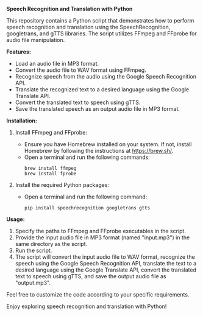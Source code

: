 **Speech Recognition and Translation with Python**

This repository contains a Python script that demonstrates how to perform speech recognition and translation using the SpeechRecognition, googletrans, and gTTS libraries. The script utilizes FFmpeg and FFprobe for audio file manipulation.

**Features:**

- Load an audio file in MP3 format.
- Convert the audio file to WAV format using FFmpeg.
- Recognize speech from the audio using the Google Speech Recognition API.
- Translate the recognized text to a desired language using the Google Translate API.
- Convert the translated text to speech using gTTS.
- Save the translated speech as an output audio file in MP3 format.

**Installation:**

1. Install FFmpeg and FFprobe:
   - Ensure you have Homebrew installed on your system. If not, install Homebrew by following the instructions at https://brew.sh/.
   - Open a terminal and run the following commands:
     ```
     brew install ffmpeg
     brew install fprobe
     ```

2. Install the required Python packages:
   - Open a terminal and run the following command:
     ```
     pip install speechrecognition googletrans gtts
     ```


**Usage:**

1. Specify the paths to FFmpeg and FFprobe executables in the script.
2. Provide the input audio file in MP3 format (named "input.mp3") in the same directory as the script.
3. Run the script.
4. The script will convert the input audio file to WAV format, recognize the speech using the Google Speech Recognition API, translate the text to a desired language using the Google Translate API, convert the translated text to speech using gTTS, and save the output audio file as "output.mp3".

Feel free to customize the code according to your specific requirements.

Enjoy exploring speech recognition and translation with Python!
